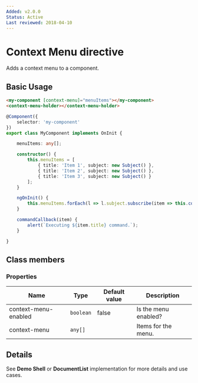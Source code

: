 ```yaml
---
Added: v2.0.0
Status: Active
Last reviewed: 2018-04-10
---
```


# Context Menu directive

Adds a context menu to a component.

## Basic Usage

```html
<my-component [context-menu]="menuItems"></my-component>
<context-menu-holder></context-menu-holder>
```

```ts
@Component({
    selector: 'my-component'
})
export class MyComponent implements OnInit {

    menuItems: any[];

    constructor() {
        this.menuItems = [
            { title: 'Item 1', subject: new Subject() },
            { title: 'Item 2', subject: new Subject() },
            { title: 'Item 3', subject: new Subject() }
        ];
    }

    ngOnInit() {
        this.menuItems.forEach(l => l.subject.subscribe(item => this.commandCallback(item)));
    }

    commandCallback(item) {
        alert(`Executing ${item.title} command.`);
    }

}
```

## Class members

### Properties

| Name | Type | Default value | Description |
| -- | -- | -- | -- |
| context-menu-enabled | `boolean` | false | Is the menu enabled? |
| context-menu | `any[]` |  | Items for the menu. |

## Details

See **Demo Shell** or **DocumentList** implementation for more details and use cases.
